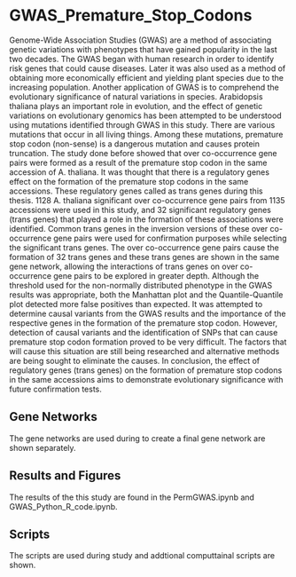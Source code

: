 # GWAS_Premature_Stop_Codons
Genome-Wide Association Studies (GWAS) are a method of associating genetic variations with phenotypes that have gained popularity in the last two decades. The GWAS began with human research in order to identify risk genes that could cause diseases. Later it was also used as a method of obtaining more economically efficient and yielding plant species due to the increasing population. Another application of GWAS is to comprehend the evolutionary significance of natural variations in species. Arabidopsis thaliana plays an important role in evolution, and the effect of genetic variations on evolutionary genomics has been attempted to be understood using mutations identified through GWAS in this study.
There are various mutations that occur in all living things. Among these mutations, premature stop codon (non-sense) is a dangerous mutation and causes protein truncation. The study done before showed that over co-occurrence gene pairs were formed as a result of the premature stop codon in the same accession of A. thaliana. It was thought that there is a regulatory genes effect on the formation of the premature stop codons in the same accessions. These regulatory genes called as trans genes during this thesis. 1128 A. thaliana significant over co-occurrence gene pairs from 1135 accessions were used in this study, and 32 significant regulatory genes (trans genes) that played a role in the formation of these associations were identified. Common trans genes in the inversion versions of these over co-occurrence gene pairs were used for confirmation purposes while selecting the significant trans genes. The over co-occurrence gene pairs cause the formation of 32 trans genes and these trans genes are shown in the same gene network, allowing the interactions of trans genes on over co-occurrence gene pairs to be explored in greater depth. Although the threshold used for the non-normally distributed phenotype in the GWAS results was appropriate, both the Manhattan plot and the Quantile-Quantile plot detected more false positives than expected. It was attempted to determine causal variants from the GWAS results and the importance of the respective genes in the formation of the premature stop codon. However, detection of causal variants and the identification of SNPs that can cause premature stop codon formation proved to be very difficult. The factors that will cause this situation are still being researched and alternative methods are being sought to eliminate the causes.
In conclusion, the effect of regulatory genes (trans genes) on the formation of premature stop codons in the same accessions aims to demonstrate evolutionary significance with future confirmation tests.
## Gene Networks 
The gene networks are used during to create a final gene network are shown separately.
## Results and Figures
The results of the this study are found in the PermGWAS.ipynb and GWAS_Python_R_code.ipynb.
## Scripts 
The scripts are used during study and addtional computtainal scripts are shown. 

